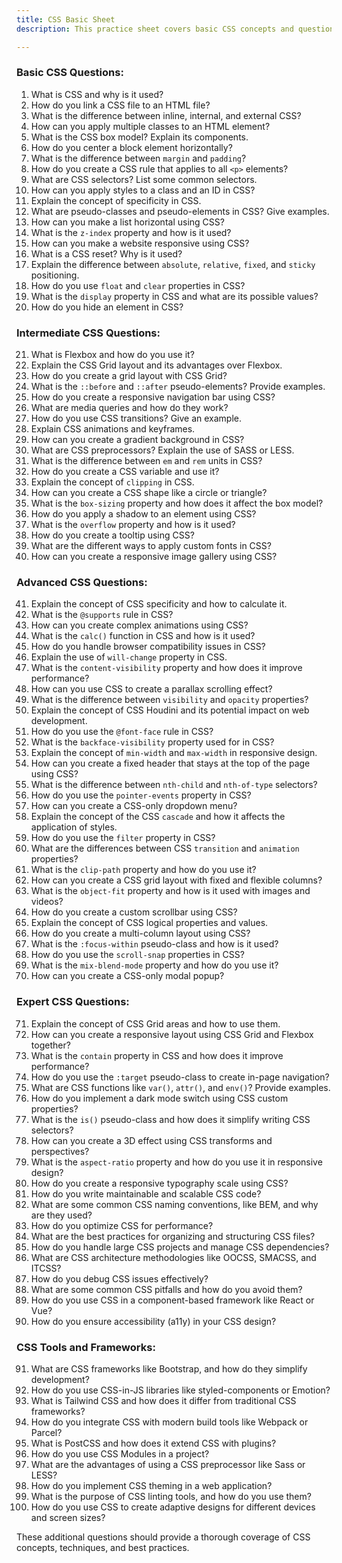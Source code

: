 ```yaml
---
title: CSS Basic Sheet
description: This practice sheet covers basic CSS concepts and questions to help you prepare for interviews and assessments.

---
```


### Basic CSS Questions:
1. What is CSS and why is it used?
2. How do you link a CSS file to an HTML file?
3. What is the difference between inline, internal, and external CSS?
4. How can you apply multiple classes to an HTML element?
5. What is the CSS box model? Explain its components.
6. How do you center a block element horizontally?
7. What is the difference between `margin` and `padding`?
8. How do you create a CSS rule that applies to all `<p>` elements?
9. What are CSS selectors? List some common selectors.
10. How can you apply styles to a class and an ID in CSS?
11. Explain the concept of specificity in CSS.
12. What are pseudo-classes and pseudo-elements in CSS? Give examples.
13. How can you make a list horizontal using CSS?
14. What is the `z-index` property and how is it used?
15. How can you make a website responsive using CSS?
16. What is a CSS reset? Why is it used?
17. Explain the difference between `absolute`, `relative`, `fixed`, and `sticky` positioning.
18. How do you use `float` and `clear` properties in CSS?
19. What is the `display` property in CSS and what are its possible values?
20. How do you hide an element in CSS?

### Intermediate CSS Questions:
21. What is Flexbox and how do you use it?
22. Explain the CSS Grid layout and its advantages over Flexbox.
23. How do you create a grid layout with CSS Grid?
24. What is the `::before` and `::after` pseudo-elements? Provide examples.
25. How do you create a responsive navigation bar using CSS?
26. What are media queries and how do they work?
27. How do you use CSS transitions? Give an example.
28. Explain CSS animations and keyframes.
29. How can you create a gradient background in CSS?
30. What are CSS preprocessors? Explain the use of SASS or LESS.
31. What is the difference between `em` and `rem` units in CSS?
32. How do you create a CSS variable and use it?
33. Explain the concept of `clipping` in CSS.
34. How can you create a CSS shape like a circle or triangle?
35. What is the `box-sizing` property and how does it affect the box model?
36. How do you apply a shadow to an element using CSS?
37. What is the `overflow` property and how is it used?
38. How do you create a tooltip using CSS?
39. What are the different ways to apply custom fonts in CSS?
40. How can you create a responsive image gallery using CSS?

### Advanced CSS Questions:
41. Explain the concept of CSS specificity and how to calculate it.
42. What is the `@supports` rule in CSS?
43. How can you create complex animations using CSS?
44. What is the `calc()` function in CSS and how is it used?
45. How do you handle browser compatibility issues in CSS?
46. Explain the use of `will-change` property in CSS.
47. What is the `content-visibility` property and how does it improve performance?
48. How can you use CSS to create a parallax scrolling effect?
49. What is the difference between `visibility` and `opacity` properties?
50. Explain the concept of CSS Houdini and its potential impact on web development.
51. How do you use the `@font-face` rule in CSS?
52. What is the `backface-visibility` property used for in CSS?
53. Explain the concept of `min-width` and `max-width` in responsive design.
54. How can you create a fixed header that stays at the top of the page using CSS?
55. What is the difference between `nth-child` and `nth-of-type` selectors?
56. How do you use the `pointer-events` property in CSS?
57. How can you create a CSS-only dropdown menu?
58. Explain the concept of the CSS `cascade` and how it affects the application of styles.
59. How do you use the `filter` property in CSS?
60. What are the differences between CSS `transition` and `animation` properties?
61. What is the `clip-path` property and how do you use it?
62. How can you create a CSS grid layout with fixed and flexible columns?
63. What is the `object-fit` property and how is it used with images and videos?
64. How do you create a custom scrollbar using CSS?
65. Explain the concept of CSS logical properties and values.
66. How do you create a multi-column layout using CSS?
67. What is the `:focus-within` pseudo-class and how is it used?
68. How do you use the `scroll-snap` properties in CSS?
69. What is the `mix-blend-mode` property and how do you use it?
70. How can you create a CSS-only modal popup?

### Expert CSS Questions:
71. Explain the concept of CSS Grid areas and how to use them.
72. How can you create a responsive layout using CSS Grid and Flexbox together?
73. What is the `contain` property in CSS and how does it improve performance?
74. How do you use the `:target` pseudo-class to create in-page navigation?
75. What are CSS functions like `var()`, `attr()`, and `env()`? Provide examples.
76. How do you implement a dark mode switch using CSS custom properties?
77. What is the `is()` pseudo-class and how does it simplify writing CSS selectors?
78. How can you create a 3D effect using CSS transforms and perspectives?
79. What is the `aspect-ratio` property and how do you use it in responsive design?
80. How do you create a responsive typography scale using CSS?
81. How do you write maintainable and scalable CSS code?
82. What are some common CSS naming conventions, like BEM, and why are they used?
83. How do you optimize CSS for performance?
84. What are the best practices for organizing and structuring CSS files?
85. How do you handle large CSS projects and manage CSS dependencies?
86. What are CSS architecture methodologies like OOCSS, SMACSS, and ITCSS?
87. How do you debug CSS issues effectively?
88. What are some common CSS pitfalls and how do you avoid them?
89. How do you use CSS in a component-based framework like React or Vue?
90. How do you ensure accessibility (a11y) in your CSS design?

### CSS Tools and Frameworks:
91. What are CSS frameworks like Bootstrap, and how do they simplify development?
92. How do you use CSS-in-JS libraries like styled-components or Emotion?
93. What is Tailwind CSS and how does it differ from traditional CSS frameworks?
94. How do you integrate CSS with modern build tools like Webpack or Parcel?
95. What is PostCSS and how does it extend CSS with plugins?
96. How do you use CSS Modules in a project?
97. What are the advantages of using a CSS preprocessor like Sass or LESS?
98. How do you implement CSS theming in a web application?
99. What is the purpose of CSS linting tools, and how do you use them?
100. How do you use CSS to create adaptive designs for different devices and screen sizes?

These additional questions should provide a thorough coverage of CSS concepts, techniques, and best practices.